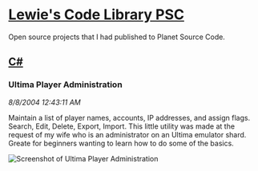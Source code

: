 # [Lewie's Code Library PSC](../../README.md)

Open source projects that I had published to Planet Source Code.

## [C#](../README.md)

### Ultima Player Administration

*8/8/2004 12:43:11 AM*

Maintain a list of player names, accounts, IP addresses, and assign flags. Search, Edit, Delete, Export, Import. This little utility was made at the request of my wife who is an administrator on an Ultima emulator shard. Greate for beginners wanting to learn how to do some of the basics.

![Screenshot of Ultima Player Administration](/screenshot.jpg)



